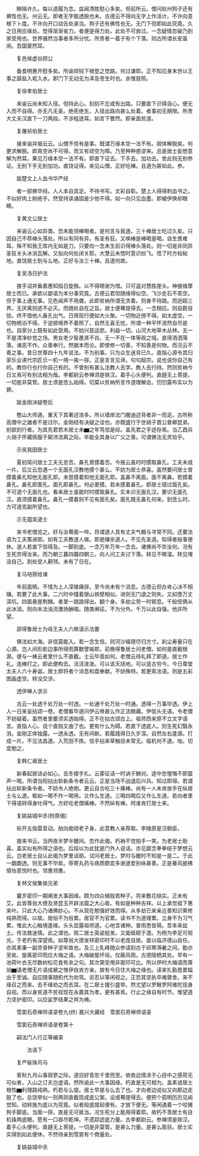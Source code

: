 <!-- { "loadSidebar": true } -->
　　睽隔许久。每以道履为念。兹闻清胜慰心多矣。但前所云。僧问赵州狗子还有佛性也无。州云无。即者无字能透脱也未。古德云不得向无字上作活计。不许向意根下卜度。不许向开口动舌处承当。狗子还有佛性也无。无门下但即如此究竟。久之日用应缘处。觉得渐渐省力。者便是得力处。此处不可放过。一念疑情忽破乃到家受用也。世界骚然当事者多所分忧。所贵者一着子有个下落。则古所谓长安虽闹。吾国晏然耳。

　　复邑侯虚谷顾公

　　备食明惠开慰多矣。所谕顽钝下根登之觉路。何过谦耶。正不知应身末世以王事之靡盐入坭入水。即门下无动无为泽及苍生时也。余惟慈照。

　　复徐孝伯居士

　　来谕云尚未知入径。但持此心。刻刻不忘或有出路。只要直下识得自心。便无入而不自得。亦无凡无圣。绝死绝生。入径出路向甚么处着。者事初无期限。所贵大丈夫汉直下一刀两段。不涉程途耳。如言下瞥然。即亲面贫道。

　　复屠祯伯居士

　　接来谕并偈云云。山僧不信有是事。既谓万缘本空一法不有。觌体解脱矣。何更求解脱。即真空尚不可得。而又有顽空为障。乃至种种惑谬来。总是居士妄想意解为然耳。果见万缘本空一法不有。即直下证去。下手去。加功去。舍此则无别参证。无别下手无别加功。直饶证得。来见山僧。正好吃棒。且道为甚如此。参。

　　跋楚文上人血书华严经

　　者一部佛华经。人人本自具足。不待书写。文彩自彰。楚上人得得刺血书之。不似好肉上剜疮乎。然受持读诵固是少他不得。如一向只见血墨。即被伊换却眼睛。

　　复黄文公居士

　　来谕云心如异类。恐未能领棒喝者。是何言与我道。三十棒居士吃过久矣。只因自己不荐棒头落处。所以有同有异。有圣有狂。又唤棒是棒喝是喝。自生畏难耳。殊不知我王库内无如是刀。只要向一念未生前识得棒头落处。则一切是非同异圣狂关头冰消瓦解。又拟向何处闭关耶。大慧云未悟时意识纷飞。悟了时方帖帖地。直饶居士到与么地。正好与汝三十棒。且道何故。

　　复吴汤日护法

　　接手诏并垂嘉惠知指日旋旆。以不得晤谢为惜。只可遥对慧胜崖头。神接维摩居士而已。承欲以鄙语为本分事究竟。古德云君但随缘得似空。飞沙走石不乖空。但于事上通无事。见色闻声不用聋。此即贫衲所谓无贪着。则身不待跳。而迥超三界。无厌离则迹不必灭。而随处自在之旨。居士便蓦提得去。一念相应。则自勘自验。终不借他人鼻孔出气。日用现行便如大火聚。一切物近傍不得。如太虚空。一切物栖泊不得。于逆顺境界不着照了。自然无喜无忧。所谓一种平怀泯然自尽是也。自家分上既有如此受用。不妨兴慈运悲。利益一切。山河大地草木丛林。无一不是清净妙觉之场。男女老少智愚贤不肖。无一不在一体等观之域。直得洒洒落落。诸恶不作。众善奉行。然据本而论。即使修一切善。不知善是何物。而况云不善之事。昔日世尊四十九年说法。不为别事。只为众生迷背已久。直指心源令其归家乐业递代宗匠示一机一境一挨一拶。正是言言见谛。句句超宗。说也说你自己有的。教你行也行你自己有的。不曾别有甚么法教人去学。教人去行持。然则贫衲今日又焉可有别法相为哉。李都尉云参禅须是铁汉。着手心头便判。直趍无上菩提。一切是非莫管。居士须是恁么始得。切莫以贫衲所言作道理解会。忉忉露布实以为罪。

　　跋金刚决疑卷后

　　憨山大师道。重天下其著述浩多。所以墙岸法门醒迪述背者非一而足。古所称高僧中之雄者不是过尔。金刚经有决疑之诠也。亦既盛行于世胡子晋公普卿昆弟。别欲刻行者。为其先君若木居士未▆之年笃信是经。盖先君之手迹存焉。当乙酉兵火胡子怀藏佩服于颠沛流离之际。卒能全其身以广父之善。可谓佛法无灵验乎。

　　示吴我因居士

　　夏初简问居士工夫无怠否。鼻孔曾摸着否。今报云虽时时摸取鼻孔。工夫未成一片。后又云忽遇一个无面孔汉教他摸个甚么。不妨为居士恭喜。虽然要问居士曾摸着鼻孔知他无面孔耶。未尝摸着知他无面孔耶。盖鼻不离面。面不离鼻。若摸着鼻孔。鼻孔即面孔。面孔即鼻孔。何必更摸。若未摸着鼻孔。即居士错过面孔矣。不可道个无面孔也。看来居士虽能时时摸取鼻孔。实未识无面孔汉。要识无面孔汉。直须摸着鼻孔。鼻孔一摸着则不见有面孔矣。面孔既无鼻孔何来。到恁么时。方可道克副所望也。

　　示无蕴吴道士

　　来书老僧览之。好与汝蓦面一啐。将谓道人具有丈夫气概与寻常不同。还要法语为工夫策进耶。如有工夫教道人做。即是赚杀道人。不见先圣道。知得者般事便休。道人若直下信得及。一脚到底。一念万年万年一念去。诸佛尚不奈汝何。况有生死奈得汝来。而乃朝三暮四暮四朝三。向人问工夫讨下落。转见不唧溜。转见埋没自己。到处受人颟顸。未有了日在。

　　复马培原给谏

　　年前面晤。不惜为上人深锥痛拶。至今尚未有个消息。古德云但办肯心决不相赚。若要了此大事。二六时中撞着银山铁壁相似。进则无门退之则失。又如堕万丈深坑。四面悬崖荆棘。者里一跳跳得出。翻个身。多劫尘劳一时顿息。千般伎俩从此冰消。则向末法浊流激扬酬唱。随类阐征。不为分外。千万以此自强。他非所望。

　　邵得鲁居士为母王夫人六帙请示法要

　　佛法如大海。非信莫能入。若一念生信。则河沙福德尽归方寸。刹尘寿量只在心源。岂人间形影边事所得而算数譬喻耶。前晚得鲁居士问老僧。如何是直截根源。便与一棒云者里什么不直截。士云毕竟如何。老僧云待礼拜了即道。居士作礼。连棒打之。即此便构去。活活泼泼。可以该天括地。可以竖古穷今。今日尊堂太夫人六十寿诞。居士即将者个消息和盘奉献。不妨殊特。若更索法语。则是五彩图画虚空。转没交涉。

　　透伊禅人求示

　　古云一处透千处万处一时透。一处通千处万处一时通。透得一万事毕透。伊上人一日来呈拈颂一卷。老僧看毕遂问伊云唤甚么作正法眼藏。伊低头无语。令老僧不妨疑着。虽然者里要须实透始得。正不在拈古颂古上。祖师西来原不立文字语言。直指人心。说个直指又曲了也。更有什么为碍。若直下透底人。则生死幻翳永消。金刚正体独露。一透永透。无有间断。若履践得日久岁深。自然左右逢源。打成一片。不见法昌道。入荒田不拣。信手拈来草触目未常无。临机何不道。咄。切宜勉之。

　　复韩仁甫居士

　　新春起居谅必如心。去冬接手扎。云蒙征诘一时讷于酬对。途中忽惺悔不即震声一喝。所谓当阳拈出斩新条令者云云。正是当场不战退后兴兵。知过即得。若谓拈出斩新条令者。不妨令人绝倒。更云自合吃三十痛棒。尚有一人未肯放手在纵居士与么道。秪如一喝不作一喝用。又作么生道。三喝四喝后又作么生道。若向者里下得语转得身吐得气。方好吃老僧痛棒。不然纵有棒。阿谁肯打居士来。

　　复姚益城中丞(附原偈)

　　轮开五指雷音动。拍向痴顽老子身。此意教人亲荐取。李陵原是汉朝臣。

　　接来书云。当丙夜半梦半醒间。忽作此偈。朽衲不觉拍手一笑。为老居士助喜。盖实似有所得之语也。后段以为此犹是门外人说话。亦见鄙念拳拳结于梦想云云。岂老居士自认此偈为梦里话耶。试问老居士。梦时与醒时不知是一是二。于此一觑觑透。则无事不毕矣。辱寄丸药与病质颇宜多谢道爱别咏甚善。正是春风披拂情怡意悦时也。领惠领惠。

　　复林文侯集侯兄弟

　　曩岁密印一期阐发大事因缘。颇为四众植般若种子。将来敷花结实。正未有艾。此皆尊翁大德及贤昆玉开辟法窟之大心故。有如是种种吉祥。以上承觉祖下惠来叶。只此大心乃诸佛妙心。不从现在勉强好效而得。从多劫已来亲近善知识熏修纯熟而得。以故。居俗不为俗累。居官不为官累。读书不为道理累。立身不为习气累。惟此大心触境逢缘。头头显露祖师道。心地含诸种。普雨悉皆萌。吾本来兹土。传法救迷情。此之谓也。观二居士英姿挺发。又能砥砺于道。为杨为李足可观光。于老朽有深望焉。如尊翁大德发祥密印时不以老庞自居。直以临济德山自任。亦其素秉一副灵骨种子坚牢故也。及三上乳峰随众参请刻古于祁寒溽暑之间。勤亦至矣。旋离密印而应大梅之请。大梅破屋坏垣。仅蔽风雨。古德隐栖其处。早有一池荷叶衣无尽数树松花食有余之句。其次第受用非密印可比。所以伊时大梅请而尊翁▆请老僧无片语成褫之惟伊自肯方亲。故有今日住大梅之缘也。读来扎勤恳累幅出于至诚。自应随事随机代为劝驾。讵忍以等闲视之。正恐其坚执卒难骤舍。来不缘召之而来。去不缘劝之而去耳。在二居士援引盛举。然尤望以罗睺罗阿难陀现身自视。而以身贫道不贫视现在永嘉其为孝。更有甚焉。行止之缘自有时节。惟望道力坚护密印。以应娑罗结果之祥为祷。

　　雪窦石奇禅师语录卷九(终)
嘉兴大藏经　雪窦石奇禅师语录


　　雪窦石奇禅师语录卷第十

　　嗣法门人行正等编录

　　　　法语下

　　复严髻珠司马

　　客秋九月山事寂寥之际。道旧好音忽千里而至。依依远情浃于心目中之感荷无可似者。入山之订夫岂虚语。然所谕此一大事因缘。朽直是无可相为。盖素谙居士根性▆利理路纯熟。朽若与么提。居士早是与么去了也。才向者边说似又向那边走脱了也。总饶举似一则两则直截现成底公案。设或蓦提得去。便把个孤明历历见闻觉知。动转施为底以为究竟。似者般底提起便有。才放下便无。等闲遇着一个咬猪狗手脚底。当面一拶。直是无可抵当。况生死分上能用得着耶。故朽不羡居士有目机铢两底眼。愿有一口吞尽乾坤。不遗踪迹底力量。古李都尉云。参禅须是铁汉。着手心头便判。直趍无上菩提。一切是非莫管。是甚么力量。是甚么面目。居士实实得到如此便休。不然待亲到雪窦有个商量处。

　　复姚益城中丞

